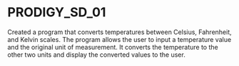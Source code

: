 # PRODIGY_SD_01
Created  a program that converts temperatures between Celsius, Fahrenheit, and Kelvin scales. The program allows the user to input a temperature value and the original unit of measurement. It converts the temperature to the other two units and display the converted values to the user.

